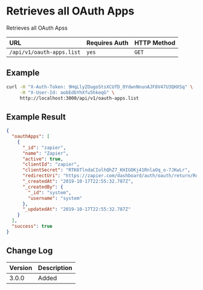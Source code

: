 # Retrieves all OAuth Apps

Retrieves all OAuth Apss

| URL | Requires Auth | HTTP Method |
| :--- | :--- | :--- |
| `/api/v1/oauth-apps.list` | `yes` | `GET` |

## Example

```bash
curl -H "X-Auth-Token: 9HqLlyZOugoStsXCUfD_0YdwnNnunAJF8V47U3QHXSq" \
     -H "X-User-Id: aobEdbYhXfu5hkeqG" \
     http://localhost:3000/api/v1/oauth-apps.list
```

## Example Result

```json
{
  "oauthApps": [
    {
      "_id": "zapier",
      "name": "Zapier",
      "active": true,
      "clientId": "zapier",
      "clientSecret": "RTK6TlndaCIolhQhZ7_KHIGOKj41RnlaOq_o-7JKwLr",
      "redirectUri": "https://zapier.com/dashboard/auth/oauth/return/RocketChatDevAPI/",
      "_createdAt": "2019-10-17T22:55:32.787Z",
      "_createdBy": {
        "_id": "system",
        "username": "system"
      },
      "_updatedAt": "2019-10-17T22:55:32.787Z"
    }
  ],
  "success": true
}
```

## Change Log

| Version | Description |
| :--- | :--- |
| 3.0.0 | Added |
